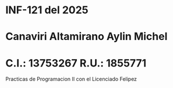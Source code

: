 # INF-121 del 2025
# Canaviri Altamirano Aylin Michel
# C.I.: 13753267     R.U.: 1855771
Practicas de Programacion II con el Licenciado Felipez

